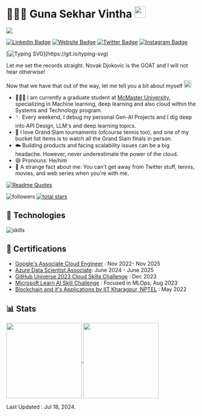 # 👨🏻‍💻 Guna Sekhar Vintha <img src="https://raw.githubusercontent.com/MartinHeinz/MartinHeinz/master/wave.gif" width="30px">   

![](https://komarev.com/ghpvc/?username=vinthagunasekhar)

[![Linkedin Badge](https://img.shields.io/badge/-LinkedIn-0e76a8?style=flat-square&logo=Linkedin&logoColor=white)](https://www.linkedin.com/in/gunasekharvintha/)
[![Website Badge](https://img.shields.io/badge/Website-3b5998?style=flat-square&logo=google-chrome&logoColor=white)](https://gunasekharvintha.me)
[![Twitter Badge](https://img.shields.io/badge/-Twitter-00acee?style=flat-square&logo=Twitter&logoColor=white)](https://x.com/_Gunaa)
[![Instagram Badge](https://img.shields.io/badge/-Instagram-e4405f?style=flat-square&logo=Instagram&logoColor=white)](https://instagram.com/_gunaa_v/)

[![Typing SVG](https://readme-typing-svg.herokuapp.com?font=Fira+Code&pause=1000&random=false&width=435&lines=Nice+to+meet+you!;I'm+a+Software+Engineer;Curious+and+has+a+bias+for+Action;I+do+speak+non-tech+stuff!)](https://git.io/typing-svg)

Let me set the records straight. Novak Djokovic is the GOAT and I will not hear otherwise! 

Now that we have that out of the way, let me tell you a bit about myself <img src="https://emojis.slackmojis.com/emojis/images/1520808873/3643/cool-doge.gif?1520808873" width="20" />

* 👨🏻‍🎓 I am currently a graduate student at <a href="https://www.mcmaster.ca">McMaster University</a>, specializing in Machine learning, deep learning and also cloud within the Systems and Technology program.
* 🪡 Every weekend, I debug my personal Gen-AI Projects and I dig deep into API Design, LLM's and deep learning topics.
* 🎾 I love Grand Slam tournaments (ofcourse tennis too), and one of my bucket list items is to watch all the Grand Slam finals in person.
* ☁️ Building products and facing scalability issues can be a big headache. However, never underestimate the power of the cloud.
* 😄 Pronouns: He/him
* 🤯 A strange fact about me: You can't get away from Twitter stuff, tennis, movies, and web series when you're with me.

[![Readme Quotes](https://quotes-github-readme.vercel.app/api?type=horizontal&theme=dark&theme=algolia)](https://github.com/piyushsuthar/github-readme-quotes)
   <p align="left">
         <img alt="followers" title="Follow me on Github" src="https://custom-icon-badges.demolab.com/github/followers/vinthagunasekhar?color=236ad3&labelColor=1155ba&style=for-the-badge&logo=person-add&label=Follow&logoColor=white"/></a>
      <a href="https://github.com/vinthagunasekhar?tab=repositories&sort=stargazers">
         <img alt="total stars" title="Total stars on GitHub" src="https://custom-icon-badges.demolab.com/github/stars/vinthagunasekhar?color=55960c&style=for-the-badge&labelColor=488207&logo=star"/></a>
   </p>

## 🔧 Technologies
![skills](https://skillicons.dev/icons?i=html,css,mysql,ruby,java,py,aws,gcp,azure,rails,tensorflow,pytorch,sklearn,md,latex,git,github,bash,vscode,jenkins,pycharm&theme=light)

## 📜 Certifications
  * [Google's Associate Cloud Engineer](https://google.accredible.com/d2263fc3-239c-4ed2-a3ab-2d9866441538?_gl=1*5qt6b7*_ga*ODIwMDAwNzc2LjE3MDMyMjE1Mzg.*_ga_FSDJZHHBH0*MTcwMzIyMTUzNy4xLjEuMTcwMzIyMTU1NS4wLjAuMA..) : Nov 2022- Nov 2025
  * [Azure Data Scientist Associate](https://learn.microsoft.com/api/credentials/share/en-us/GunaSekharVintha-3911/52E9CBB002DC24C6?sharingId=99A15CB424BB38DD): June 2024 - June 2025
  * [GitHub Universe 2023 Cloud Skills Challenge](https://learn.microsoft.com/en-us/users/gunasekharvintha-3911/achievements/hyefdjr8) : Dec 2023
  * [Microsoft Learn AI Skill Challenge](https://www.linkedin.com/posts/gunasekharvintha_microsoft-ai-skills-challenge-august-2023-activity-7092906271456067584-2ekW?utm_source=share&utm_medium=member_desktop) : Focused in MLOps, Aug 2023
  * [Blockchain and it's Applications by IIT Kharagpur, NPTEL](https://archive.nptel.ac.in/noc/Ecertificate/?q=NPTEL22CS44S1353196802087047) : May 2022

## 📊 Stats
<a href="https://github.com/vinthagunasekhar/github-readme-stats">
  <img height=200 align="center" src="https://github-readme-stats.vercel.app/api?username=vinthagunasekhar&theme=date_night" />
</a>
<a href="https://github.com/vinthagunasekhar/convoychat">
  <img height=200 align="center" src="https://github-readme-stats.vercel.app/api/top-langs?username=vinthagunasekhar&layout=compact&langs_count=8&card_width=320" />
</a>




Last Updated : Jul 18, 2024.

